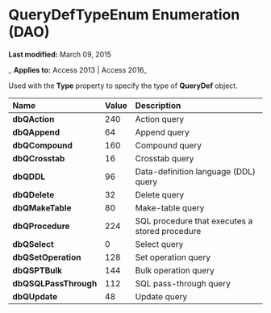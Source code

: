 
# QueryDefTypeEnum Enumeration (DAO)

 **Last modified:** March 09, 2015

 _ **Applies to:** Access 2013 | Access 2016_

Used with the  **Type** property to specify the type of **QueryDef** object.



|**Name**|**Value**|**Description**|
|:-----|:-----|:-----|
|**dbQAction**|240|Action query|
|**dbQAppend**|64|Append query|
|**dbQCompound**|160|Compound query |
|**dbQCrosstab**|16|Crosstab query|
|**dbQDDL**|96|Data-definition language (DDL) query|
|**dbQDelete**|32|Delete query|
|**dbQMakeTable**|80|Make-table query|
|**dbQProcedure**|224|SQL procedure that executes a stored procedure|
|**dbQSelect**|0|Select query|
|**dbQSetOperation**|128|Set operation query|
|**dbQSPTBulk**|144|Bulk operation query|
|**dbQSQLPassThrough**|112|SQL pass-through query|
|**dbQUpdate**|48|Update query|
